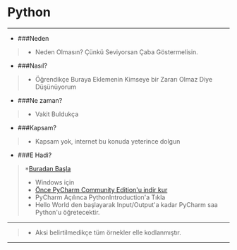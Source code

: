 # Python 
------------
* ###Neden 
> * Neden Olmasın? Çünkü Seviyorsan Çaba Göstermelisin.

* ###Nasıl?
> * Öğrendikçe Buraya Eklemenin Kimseye bir Zararı Olmaz Diye Düşünüyorum

* ###Ne zaman?
> * Vakit Buldukça

* ###Kapsam?
> * Kapsam yok, internet bu konuda yeterince dolgun

* ###E Hadi?
> *[Buradan Başla](http://www.pythondersleri.com/p/python-baslangc.html)
> * Windows için
> * [Önce PyCharm Community Edition'u indir kur](https://www.jetbrains.com/pycharm/download/)
> * PyCharm Açılınca PythonIntroduction'a Tıkla
> * Hello World den başlayarak Input/Output'a kadar PyCharm saa Python'u öğretecektir. 
------------
> * Aksi belirtilmedikçe tüm örnekler elle kodlanmıştır.
------------